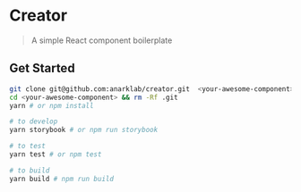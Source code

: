# Creator
> A simple React component boilerplate

## Get Started
``` bash
git clone git@github.com:anarklab/creator.git  <your-awesome-component> # or with you don't use ssh git clone https://github.com/anarklab/creator.git <your-awesome-component>
cd <your-awesome-component> && rm -Rf .git
yarn # or npm install

# to develop
yarn storybook # or npm run storybook

# to test
yarn test # or npm test

# to build
yarn build # npm run build
```
